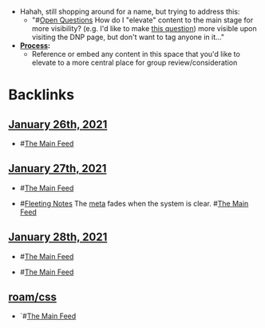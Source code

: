 - Hahah, still shopping around for a name, but trying to address this:
    - "#[Open Questions](<Open Questions.md>) How do I "elevate" content to the main stage for more visibility? (e.g. I'd like to make [this question](((jteC3b2n_)))) more visible upon visiting the DNP page, but don't want to tag anyone in it..."
- **[Process](<Process.md>):**
    - Reference or embed any content in this space that you'd like to elevate to a more central place for group review/consideration

# Backlinks
## [January 26th, 2021](<January 26th, 2021.md>)
- #[The Main Feed](<The Main Feed.md>)

## [January 27th, 2021](<January 27th, 2021.md>)
- #[The Main Feed](<The Main Feed.md>)

- #[Fleeting Notes](<Fleeting Notes.md>) The [meta](<meta.md>) fades when the system is clear. #[The Main Feed](<The Main Feed.md>)

## [January 28th, 2021](<January 28th, 2021.md>)
- #[The Main Feed](<The Main Feed.md>)

- #[The Main Feed](<The Main Feed.md>)

## [roam/css](<roam/css.md>)
- `#[The Main Feed](<The Main Feed.md>)

